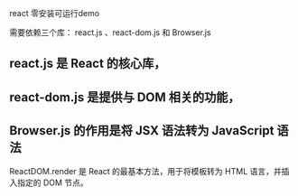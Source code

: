 react 零安装可运行demo

需要依赖三个库： react.js 、react-dom.js 和 Browser.js 
## react.js 是 React 的核心库，
## react-dom.js 是提供与 DOM 相关的功能，
## Browser.js 的作用是将 JSX 语法转为 JavaScript 语法

ReactDOM.render 是 React 的最基本方法，用于将模板转为 HTML 语言，并插入指定的 DOM 节点。

